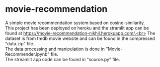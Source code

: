 # movie-recommendation
A simple movie recommendation system based on cosine-similarity.<br>
This project has been deployed on heroku and the stramlit app can be found at https://movie-recommendation-nikhil.herokuapp.com/.<br>
The dataset is from tmdb movie website and can be found in the compressed "data.zip" file.<br>
The data processing and manipulation is done in "Movie-Recommender.ipynb" file.<br>
The streamlit app code can be found in "source.py" file.<br>
